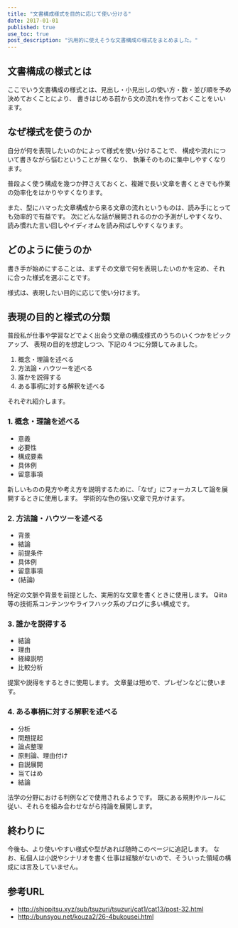 ```yaml
---
title: "文書構成様式を目的に応じて使い分ける"
date: 2017-01-01
published: true
use_toc: true
post_description: "汎用的に使えそうな文書構成の様式をまとめました。"
---
```


## 文書構成の様式とは

ここでいう文書構成の様式とは、見出し・小見出しの使い方・数・並び順を予め決めておくことにより、
書きはじめる前から文の流れを作っておくことをいいます。

## なぜ様式を使うのか

自分が何を表現したいのかによって様式を使い分けることで、
構成や流れについて書きながら悩むということが無くなり、
執筆そのものに集中しやすくなります。

普段よく使う構成を幾つか押さえておくと、複雑で長い文章を書くときでも作業の効率化をはかりやすくなります。

また、型にハマった文章構成から来る文章の流れというものは、読み手にとっても効率的で有益です。
次にどんな話が展開されるのかの予測がしやすくなり、読み慣れた言い回しやイディオムを読み飛ばしやすくなります。

## どのように使うのか

書き手が始めにすることは、まずその文章で何を表現したいのかを定め、それに合った様式を選ぶことです。

様式は、表現したい目的に応じて使い分けます。

## 表現の目的と様式の分類

普段私が仕事や学習などでよく出会う文章の構成様式のうちのいくつかをピックアップ、
表現の目的を想定しつつ、下記の４つに分類してみました。

1. 概念・理論を述べる
2. 方法論・ハウツーを述べる
3. 誰かを説得する
4. ある事柄に対する解釈を述べる

それぞれ紹介します。

### 1. 概念・理論を述べる

* 意義
* 必要性
* 構成要素
* 具体例
* 留意事項

新しいものの見方や考え方を説明するために、「なぜ」にフォーカスして論を展開するときに使用します。
学術的な色の強い文章で見かけます。

### 2. 方法論・ハウツーを述べる

* 背景
* 結論
* 前提条件
* 具体例
* 留意事項
* (結論)

特定の文脈や背景を前提とした、実用的な文章を書くときに使用します。
Qiita等の技術系コンテンツやライフハック系のブログに多い構成です。

### 3. 誰かを説得する

* 結論
* 理由
* 経緯説明
* 比較分析

提案や説得をするときに使用します。
文章量は短めで、プレゼンなどに使います。

### 4. ある事柄に対する解釈を述べる

* 分析
* 問題提起
* 論点整理
* 原則論、理由付け
* 自説展開
* 当てはめ
* 結論

法学の分野における判例などで使用されるようです。
既にある規則やルールに従い、それらを組み合わせながら持論を展開します。

## 終わりに

今後も、より使いやすい様式や型があれば随時このページに追記します。
なお、私個人は小説やシナリオを書く仕事は経験がないので、そういった領域の構成には言及していません。

## 参考URL

* <http://shippitsu.xyz/sub/tsuzuri/tsuzuri/cat1/cat13/post-32.html>
* <http://bunsyou.net/kouza2/26-4bukousei.html>
